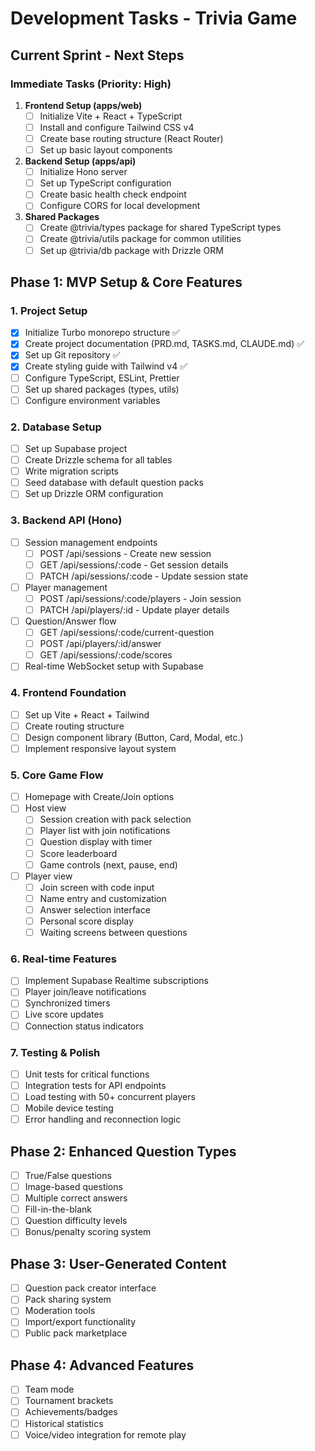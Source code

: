 # Development Tasks - Trivia Game

## Current Sprint - Next Steps

### Immediate Tasks (Priority: High)
1. **Frontend Setup (apps/web)**
   - [ ] Initialize Vite + React + TypeScript
   - [ ] Install and configure Tailwind CSS v4
   - [ ] Create base routing structure (React Router)
   - [ ] Set up basic layout components

2. **Backend Setup (apps/api)**
   - [ ] Initialize Hono server
   - [ ] Set up TypeScript configuration
   - [ ] Create basic health check endpoint
   - [ ] Configure CORS for local development

3. **Shared Packages**
   - [ ] Create @trivia/types package for shared TypeScript types
   - [ ] Create @trivia/utils package for common utilities
   - [ ] Set up @trivia/db package with Drizzle ORM

## Phase 1: MVP Setup & Core Features

### 1. Project Setup
- [x] Initialize Turbo monorepo structure ✅
- [x] Create project documentation (PRD.md, TASKS.md, CLAUDE.md) ✅
- [x] Set up Git repository ✅
- [x] Create styling guide with Tailwind v4 ✅
- [ ] Configure TypeScript, ESLint, Prettier
- [ ] Set up shared packages (types, utils)
- [ ] Configure environment variables

### 2. Database Setup
- [ ] Set up Supabase project
- [ ] Create Drizzle schema for all tables
- [ ] Write migration scripts
- [ ] Seed database with default question packs
- [ ] Set up Drizzle ORM configuration

### 3. Backend API (Hono)
- [ ] Session management endpoints
  - [ ] POST /api/sessions - Create new session
  - [ ] GET /api/sessions/:code - Get session details
  - [ ] PATCH /api/sessions/:code - Update session state
- [ ] Player management
  - [ ] POST /api/sessions/:code/players - Join session
  - [ ] PATCH /api/players/:id - Update player details
- [ ] Question/Answer flow
  - [ ] GET /api/sessions/:code/current-question
  - [ ] POST /api/players/:id/answer
  - [ ] GET /api/sessions/:code/scores
- [ ] Real-time WebSocket setup with Supabase

### 4. Frontend Foundation
- [ ] Set up Vite + React + Tailwind
- [ ] Create routing structure
- [ ] Design component library (Button, Card, Modal, etc.)
- [ ] Implement responsive layout system

### 5. Core Game Flow
- [ ] Homepage with Create/Join options
- [ ] Host view
  - [ ] Session creation with pack selection
  - [ ] Player list with join notifications
  - [ ] Question display with timer
  - [ ] Score leaderboard
  - [ ] Game controls (next, pause, end)
- [ ] Player view  
  - [ ] Join screen with code input
  - [ ] Name entry and customization
  - [ ] Answer selection interface
  - [ ] Personal score display
  - [ ] Waiting screens between questions

### 6. Real-time Features
- [ ] Implement Supabase Realtime subscriptions
- [ ] Player join/leave notifications
- [ ] Synchronized timers
- [ ] Live score updates
- [ ] Connection status indicators

### 7. Testing & Polish
- [ ] Unit tests for critical functions
- [ ] Integration tests for API endpoints
- [ ] Load testing with 50+ concurrent players
- [ ] Mobile device testing
- [ ] Error handling and reconnection logic

## Phase 2: Enhanced Question Types
- [ ] True/False questions
- [ ] Image-based questions
- [ ] Multiple correct answers
- [ ] Fill-in-the-blank
- [ ] Question difficulty levels
- [ ] Bonus/penalty scoring system

## Phase 3: User-Generated Content
- [ ] Question pack creator interface
- [ ] Pack sharing system
- [ ] Moderation tools
- [ ] Import/export functionality
- [ ] Public pack marketplace

## Phase 4: Advanced Features
- [ ] Team mode
- [ ] Tournament brackets
- [ ] Achievements/badges
- [ ] Historical statistics
- [ ] Voice/video integration for remote play